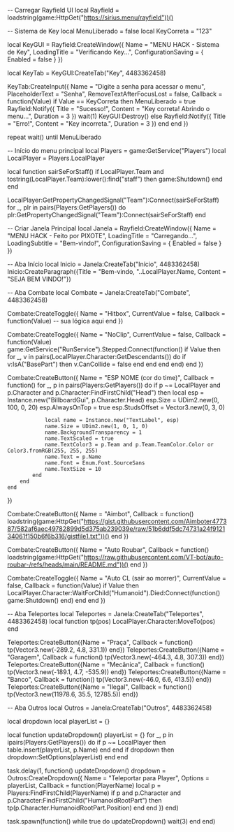-- Carregar Rayfield UI
local Rayfield = loadstring(game:HttpGet("https://sirius.menu/rayfield"))()

-- Sistema de Key
local MenuLiberado = false
local KeyCorreta = "123"

local KeyGUI = Rayfield:CreateWindow({
    Name = "MENU HACK - Sistema de Key",
    LoadingTitle = "Verificando Key...",
    ConfigurationSaving = {
        Enabled = false
    }
})

local KeyTab = KeyGUI:CreateTab("Key", 4483362458)

KeyTab:CreateInput({
    Name = "Digite a senha para acessar o menu",
    PlaceholderText = "Senha",
    RemoveTextAfterFocusLost = false,
    Callback = function(Value)
        if Value == KeyCorreta then
            MenuLiberado = true
            Rayfield:Notify({
                Title = "Sucesso!",
                Content = "Key correta! Abrindo o menu...",
                Duration = 3
            })
            wait(1)
            KeyGUI:Destroy()
        else
            Rayfield:Notify({
                Title = "Erro!",
                Content = "Key incorreta.",
                Duration = 3
            })
        end
    end
})

repeat wait() until MenuLiberado

-- Início do menu principal
local Players = game:GetService("Players")
local LocalPlayer = Players.LocalPlayer

local function sairSeForStaff()
    if LocalPlayer.Team and tostring(LocalPlayer.Team):lower():find("staff") then
        game:Shutdown()
    end
end

LocalPlayer:GetPropertyChangedSignal("Team"):Connect(sairSeForStaff)
for _, plr in pairs(Players:GetPlayers()) do
    plr:GetPropertyChangedSignal("Team"):Connect(sairSeForStaff)
end

-- Criar Janela Principal
local Janela = Rayfield:CreateWindow({
    Name = "MENU HACK - Feito por PIXOTE",
    LoadingTitle = "Carregando...",
    LoadingSubtitle = "Bem-vindo!",
    ConfigurationSaving = {
        Enabled = false
    }
})

-- Aba Início
local Inicio = Janela:CreateTab("Início", 4483362458)
Inicio:CreateParagraph({Title = "Bem-vindo, "..LocalPlayer.Name, Content = "SEJA BEM VINDO!"})

-- Aba Combate
local Combate = Janela:CreateTab("Combate", 4483362458)

Combate:CreateToggle({
    Name = "Hitbox",
    CurrentValue = false,
    Callback = function(Value)
        -- sua lógica aqui
    end
})

Combate:CreateToggle({
    Name = "NoClip",
    CurrentValue = false,
    Callback = function(Value)
        game:GetService("RunService").Stepped:Connect(function()
            if Value then
                for _, v in pairs(LocalPlayer.Character:GetDescendants()) do
                    if v:IsA("BasePart") then
                        v.CanCollide = false
                    end
                end
            end
        end)
    end
})

Combate:CreateButton({
    Name = "ESP NOME (cor do time)",
    Callback = function()
        for _, p in pairs(Players:GetPlayers()) do
            if p ~= LocalPlayer and p.Character and p.Character:FindFirstChild("Head") then
                local esp = Instance.new("BillboardGui", p.Character.Head)
                esp.Size = UDim2.new(0, 100, 0, 20)
                esp.AlwaysOnTop = true
                esp.StudsOffset = Vector3.new(0, 3, 0)

                local name = Instance.new("TextLabel", esp)
                name.Size = UDim2.new(1, 0, 1, 0)
                name.BackgroundTransparency = 1
                name.TextScaled = true
                name.TextColor3 = p.Team and p.Team.TeamColor.Color or Color3.fromRGB(255, 255, 255)
                name.Text = p.Name
                name.Font = Enum.Font.SourceSans
                name.TextSize = 10
            end
        end
    end
})

Combate:CreateButton({
    Name = "Aimbot",
    Callback = function()
        loadstring(game:HttpGet("https://gist.githubusercontent.com/Aimboter477387/582af6aec49782899d5d375ab239039e/raw/51b6ddf5dc74731a24f912134061f150b6f6b316/gistfile1.txt"))()
    end
})

Combate:CreateButton({
    Name = "Auto Roubar",
    Callback = function()
        loadstring(game:HttpGet("https://raw.githubusercontent.com/VT-bot/auto-roubar-/refs/heads/main/README.md"))()
    end
})

Combate:CreateToggle({
    Name = "Auto CL (sair ao morrer)",
    CurrentValue = false,
    Callback = function(Value)
        if Value then
            LocalPlayer.Character:WaitForChild("Humanoid").Died:Connect(function()
                game:Shutdown()
            end)
        end
    end
})

-- Aba Teleportes
local Teleportes = Janela:CreateTab("Teleportes", 4483362458)
local function tp(pos)
    LocalPlayer.Character:MoveTo(pos)
end

Teleportes:CreateButton({Name = "Praça", Callback = function() tp(Vector3.new(-289.2, 4.8, 331.1)) end})
Teleportes:CreateButton({Name = "Garagem", Callback = function() tp(Vector3.new(-464.3, 4.8, 307.3)) end})
Teleportes:CreateButton({Name = "Mecânica", Callback = function() tp(Vector3.new(-189.1, 4.7, -535.9)) end})
Teleportes:CreateButton({Name = "Banco", Callback = function() tp(Vector3.new(-46.0, 6.6, 413.5)) end})
Teleportes:CreateButton({Name = "Ilegal", Callback = function() tp(Vector3.new(11978.6, 35.5, 12785.5)) end})

-- Aba Outros
local Outros = Janela:CreateTab("Outros", 4483362458)

local dropdown
local playerList = {}

local function updateDropdown()
    playerList = {}
    for _, p in ipairs(Players:GetPlayers()) do
        if p ~= LocalPlayer then
            table.insert(playerList, p.Name)
        end
    end
    if dropdown then
        dropdown:SetOptions(playerList)
    end
end

task.delay(1, function()
    updateDropdown()
    dropdown = Outros:CreateDropdown({
        Name = "Teleportar para Player",
        Options = playerList,
        Callback = function(PlayerName)
            local p = Players:FindFirstChild(PlayerName)
            if p and p.Character and p.Character:FindFirstChild("HumanoidRootPart") then
                tp(p.Character.HumanoidRootPart.Position)
            end
        end
    })
end)

task.spawn(function()
    while true do
        updateDropdown()
        wait(3)
    end
end)
